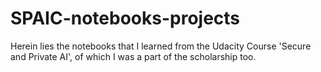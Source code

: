 # SPAIC-notebooks-projects
Herein lies the notebooks that I learned from the Udacity Course 'Secure and Private AI', of which I was a part of the scholarship too.
